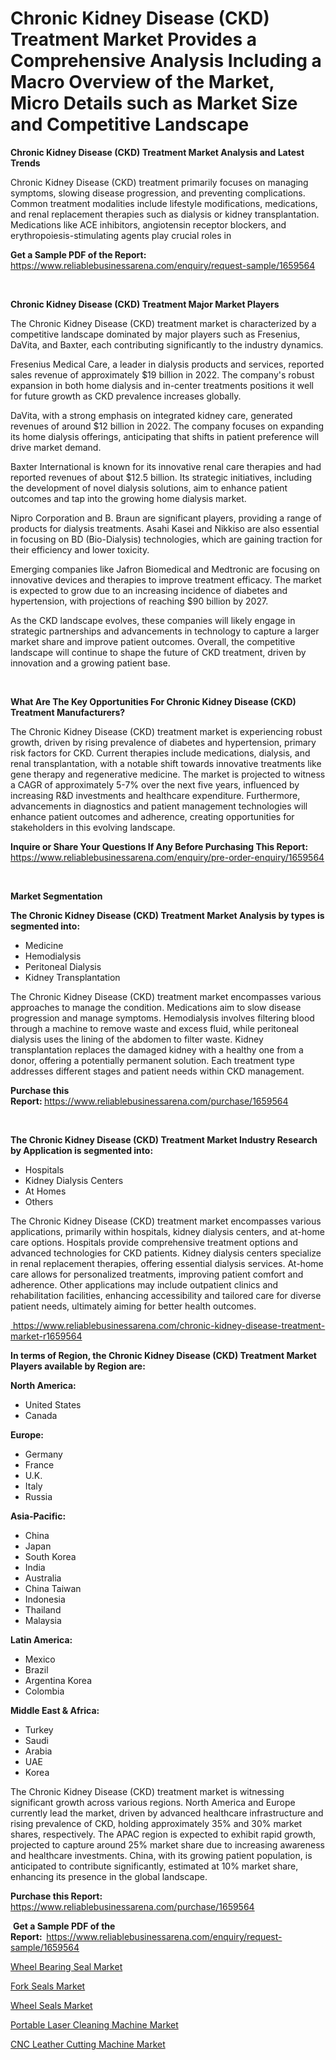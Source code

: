 <p><h1>Chronic Kidney Disease (CKD) Treatment Market Provides a Comprehensive Analysis Including a Macro Overview of the Market, Micro Details such as Market Size and Competitive Landscape</h1></p><p><strong>Chronic Kidney Disease (CKD) Treatment Market Analysis and Latest Trends</strong></p>
<p><p>Chronic Kidney Disease (CKD) treatment primarily focuses on managing symptoms, slowing disease progression, and preventing complications. Common treatment modalities include lifestyle modifications, medications, and renal replacement therapies such as dialysis or kidney transplantation. Medications like ACE inhibitors, angiotensin receptor blockers, and erythropoiesis-stimulating agents play crucial roles in</p></p>
<p><strong>Get a Sample PDF of the Report:&nbsp;</strong> <a href="https://www.reliablebusinessarena.com/enquiry/request-sample/1659564?utm_campaign=1990&utm_medium=2&utm_source=Github&utm_content=ia&utm_term=27122024&utm_id=chronic-kidney-disease-ckd-treatment">https://www.reliablebusinessarena.com/enquiry/request-sample/1659564</a></p>
<p>&nbsp;</p>
<p><strong>Chronic Kidney Disease (CKD) Treatment Major Market Players</strong></p>
<p><p>The Chronic Kidney Disease (CKD) treatment market is characterized by a competitive landscape dominated by major players such as Fresenius, DaVita, and Baxter, each contributing significantly to the industry dynamics. </p><p>Fresenius Medical Care, a leader in dialysis products and services, reported sales revenue of approximately $19 billion in 2022. The company's robust expansion in both home dialysis and in-center treatments positions it well for future growth as CKD prevalence increases globally. </p><p>DaVita, with a strong emphasis on integrated kidney care, generated revenues of around $12 billion in 2022. The company focuses on expanding its home dialysis offerings, anticipating that shifts in patient preference will drive market demand.</p><p>Baxter International is known for its innovative renal care therapies and had reported revenues of about $12.5 billion. Its strategic initiatives, including the development of novel dialysis solutions, aim to enhance patient outcomes and tap into the growing home dialysis market.</p><p>Nipro Corporation and B. Braun are significant players, providing a range of products for dialysis treatments. Asahi Kasei and Nikkiso are also essential in focusing on BD (Bio-Dialysis) technologies, which are gaining traction for their efficiency and lower toxicity.</p><p>Emerging companies like Jafron Biomedical and Medtronic are focusing on innovative devices and therapies to improve treatment efficacy. The market is expected to grow due to an increasing incidence of diabetes and hypertension, with projections of reaching $90 billion by 2027.</p><p>As the CKD landscape evolves, these companies will likely engage in strategic partnerships and advancements in technology to capture a larger market share and improve patient outcomes. Overall, the competitive landscape will continue to shape the future of CKD treatment, driven by innovation and a growing patient base.</p></p>
<p>&nbsp;</p>
<p><strong>What Are The Key Opportunities For Chronic Kidney Disease (CKD) Treatment Manufacturers?</strong></p>
<p><p>The Chronic Kidney Disease (CKD) treatment market is experiencing robust growth, driven by rising prevalence of diabetes and hypertension, primary risk factors for CKD. Current therapies include medications, dialysis, and renal transplantation, with a notable shift towards innovative treatments like gene therapy and regenerative medicine. The market is projected to witness a CAGR of approximately 5-7% over the next five years, influenced by increasing R&D investments and healthcare expenditure. Furthermore, advancements in diagnostics and patient management technologies will enhance patient outcomes and adherence, creating opportunities for stakeholders in this evolving landscape.</p></p>
<p><strong>Inquire or Share Your Questions If Any Before Purchasing This Report:</strong> <a href="https://www.reliablebusinessarena.com/enquiry/pre-order-enquiry/1659564?utm_campaign=1990&utm_medium=2&utm_source=Github&utm_content=ia&utm_term=27122024&utm_id=chronic-kidney-disease-ckd-treatment">https://www.reliablebusinessarena.com/enquiry/pre-order-enquiry/1659564</a></p>
<p>&nbsp;</p>
<p><strong>Market Segmentation</strong></p>
<p><strong>The Chronic Kidney Disease (CKD) Treatment Market Analysis by types is segmented into:</strong></p>
<p><ul><li>Medicine</li><li>Hemodialysis</li><li>Peritoneal Dialysis</li><li>Kidney Transplantation</li></ul></p>
<p><p>The Chronic Kidney Disease (CKD) treatment market encompasses various approaches to manage the condition. Medications aim to slow disease progression and manage symptoms. Hemodialysis involves filtering blood through a machine to remove waste and excess fluid, while peritoneal dialysis uses the lining of the abdomen to filter waste. Kidney transplantation replaces the damaged kidney with a healthy one from a donor, offering a potentially permanent solution. Each treatment type addresses different stages and patient needs within CKD management.</p></p>
<p><strong>Purchase this Report:&nbsp;</strong><a href="https://www.reliablebusinessarena.com/purchase/1659564?utm_campaign=1990&utm_medium=2&utm_source=Github&utm_content=ia&utm_term=27122024&utm_id=chronic-kidney-disease-ckd-treatment">https://www.reliablebusinessarena.com/purchase/1659564</a></p>
<p>&nbsp;</p>
<p><strong>The Chronic Kidney Disease (CKD) Treatment Market Industry Research by Application is segmented into:</strong></p>
<p><ul><li>Hospitals</li><li>Kidney Dialysis Centers</li><li>At Homes</li><li>Others</li></ul></p>
<p><p>The Chronic Kidney Disease (CKD) treatment market encompasses various applications, primarily within hospitals, kidney dialysis centers, and at-home care options. Hospitals provide comprehensive treatment options and advanced technologies for CKD patients. Kidney dialysis centers specialize in renal replacement therapies, offering essential dialysis services. At-home care allows for personalized treatments, improving patient comfort and adherence. Other applications may include outpatient clinics and rehabilitation facilities, enhancing accessibility and tailored care for diverse patient needs, ultimately aiming for better health outcomes.</p></p>
<p><a href="https://www.reliablebusinessarena.com/chronic-kidney-disease-treatment-market-r1659564?utm_campaign=1990&utm_medium=2&utm_source=Github&utm_content=ia&utm_term=27122024&utm_id=chronic-kidney-disease-ckd-treatment">&nbsp;https://www.reliablebusinessarena.com/chronic-kidney-disease-treatment-market-r1659564</a></p>
<p><strong>In terms of Region, the Chronic Kidney Disease (CKD) Treatment Market Players available by Region are:</strong></p>
<p>
    <p> <strong> North America: </strong>
        <ul>
            <li>United States</li>
            <li>Canada</li>
        </ul>
        </p> 
    <p> <strong> Europe: </strong>
        <ul>
            <li>Germany</li>
            <li>France</li>
            <li>U.K.</li>
            <li>Italy</li>
            <li>Russia</li>
        </ul>
        </p> 
    <p> <strong> Asia-Pacific: </strong>
        <ul>
            <li>China</li>
            <li>Japan</li>
            <li>South Korea</li>
            <li>India</li>
            <li>Australia</li>
            <li>China Taiwan</li>
            <li>Indonesia</li>
            <li>Thailand</li>
            <li>Malaysia</li>
        </ul>
        </p> 
    <p> <strong> Latin America: </strong>
        <ul>
            <li>Mexico</li>
            <li>Brazil</li>
            <li>Argentina Korea</li>
            <li>Colombia</li>
        </ul>
        </p> 
    <p> <strong> Middle East & Africa: </strong>
        <ul>
            <li>Turkey</li>
            <li>Saudi</li>
            <li>Arabia</li>
            <li>UAE</li>
            <li>Korea</li>
        </ul>
    </p>
    </p>
<p><p>The Chronic Kidney Disease (CKD) treatment market is witnessing significant growth across various regions. North America and Europe currently lead the market, driven by advanced healthcare infrastructure and rising prevalence of CKD, holding approximately 35% and 30% market shares, respectively. The APAC region is expected to exhibit rapid growth, projected to capture around 25% market share due to increasing awareness and healthcare investments. China, with its growing patient population, is anticipated to contribute significantly, estimated at 10% market share, enhancing its presence in the global landscape.</p></p>
<p><strong>Purchase this Report: </strong><a href="https://www.reliablebusinessarena.com/purchase/1659564?utm_campaign=1990&utm_medium=2&utm_source=Github&utm_content=ia&utm_term=27122024&utm_id=chronic-kidney-disease-ckd-treatment">https://www.reliablebusinessarena.com/purchase/1659564</a></p>
<p>&nbsp;<strong>Get a Sample PDF of the Report:&nbsp;&nbsp;</strong><a href="https://www.reliablebusinessarena.com/enquiry/request-sample/1659564?utm_campaign=1990&utm_medium=2&utm_source=Github&utm_content=ia&utm_term=27122024&utm_id=chronic-kidney-disease-ckd-treatment">https://www.reliablebusinessarena.com/enquiry/request-sample/1659564</a></p>
<p><strong></strong></p>
<p><p><a href="https://www.linkedin.com/pulse/market-insights-revenue-forecast-wheel-bearing-seal-139-fbfee?utm_campaign=1990&utm_medium=2&utm_source=Github&utm_content=ia&utm_term=27122024&utm_id=chronic-kidney-disease-ckd-treatment">Wheel Bearing Seal Market</a></p><p><a href="https://www.linkedin.com/pulse/sales-projections-analysis-fork-seals-market-expected-nzqne?utm_campaign=1990&utm_medium=2&utm_source=Github&utm_content=ia&utm_term=27122024&utm_id=chronic-kidney-disease-ckd-treatment">Fork Seals Market</a></p><p><a href="https://www.linkedin.com/pulse/c-glance-reports-anmec?utm_campaign=1990&utm_medium=2&utm_source=Github&utm_content=ia&utm_term=27122024&utm_id=chronic-kidney-disease-ckd-treatment">Wheel Seals Market</a></p><p><a href="https://www.linkedin.com/pulse/global-portable-laser-cleaning-machine-market-forecast-2024-2031-e7bnf?utm_campaign=1990&utm_medium=2&utm_source=Github&utm_content=ia&utm_term=27122024&utm_id=chronic-kidney-disease-ckd-treatment">Portable Laser Cleaning Machine Market</a></p><p><a href="https://www.linkedin.com/pulse/cnc-leather-cutting-machine-market-size-growing-cagr-95-from-uhagf?utm_campaign=1990&utm_medium=2&utm_source=Github&utm_content=ia&utm_term=27122024&utm_id=chronic-kidney-disease-ckd-treatment">CNC Leather Cutting Machine Market</a></p></p>